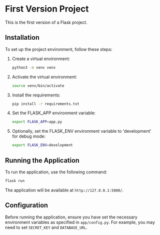 # First Version Project

This is the first version of a Flask project.

## Installation

To set up the project environment, follow these steps:

1. Create a virtual environment:

   ```bash
   python3 -m venv venv
   ```

2. Activate the virtual environment:

   ```bash
   source venv/bin/activate
   ```

3. Install the requirements:

   ```bash
   pip install -r requirements.txt
   ```

4. Set the FLASK_APP environment variable:

   ```bash
   export FLASK_APP=app.py
   ```

5. Optionally, set the FLASK_ENV environment variable to 'development' for debug mode:

   ```bash
   export FLASK_ENV=development
   ```

## Running the Application

To run the application, use the following command:

```bash
flask run
```

The application will be available at `http://127.0.0.1:5000/`.

## Configuration

Before running the application, ensure you have set the necessary environment variables as specified in `app/config.py`. For example, you may need to set `SECRET_KEY` and `DATABASE_URL`.